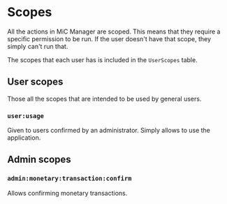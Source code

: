 # Scopes
All the actions in MiC Manager are scoped. This means that they require a specific permission to be run. If the user
doesn't have that scope, they simply can't run that.

The scopes that each user has is included in the `UserScopes` table.

## User scopes
Those all the scopes that are intended to be used by general users.
### `user:usage`
Given to users confirmed by an administrator. Simply allows to use the application.

## Admin scopes
### `admin:monetary:transaction:confirm`
Allows confirming monetary transactions.
